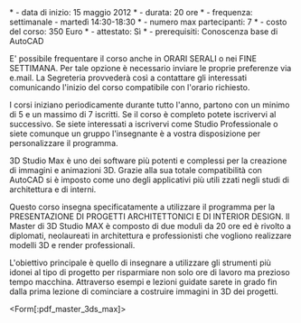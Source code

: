 <div id='aside'>  
* - data di inizio: 15 maggio 2012
* - durata: 20 ore
* - frequenza: settimanale - martedì 14:30-18:30
* - numero max partecipanti: 7
* - costo del corso: 350 Euro
* - attestato: Sì
* - prerequisiti: Conoscenza base di AutoCAD

E' possibile frequentare il corso anche in ORARI SERALI o nei FINE SETTIMANA. Per tale opzione è necessario inviare le proprie preferenze via e.mail. La Segreteria provvederà così a contattare gli interessati comunicando l'inizio del corso compatibile con l'orario richiesto.

I corsi iniziano periodicamente durante tutto l'anno, partono con un minimo di 5 e un massimo di 7 iscritti. Se il corso è completo potete iscrivervi al successivo. Se siete interessati a iscrivervi come Studio Professionale o siete comunque un gruppo l'insegnante è a vostra disposizione per personalizzare il programma.
</div> 

3D Studio Max è uno dei software più potenti e complessi per la creazione di immagini e animazioni 3D. Grazie alla sua totale compatibilità con AutoCAD si è imposto come uno degli applicativi più utili zzati negli studi di architettura e di interni. 

Questo corso insegna specificatamente a utilizzare il programma per la PRESENTAZIONE DI PROGETTI ARCHITETTONICI E DI INTERIOR DESIGN. Il Master di 3D Studio MAX è composto di due moduli da 20 ore ed è rivolto a diplomati, neolaureati in architettura e professionisti che vogliono realizzare modelli 3D e render professionali. 

L'obiettivo principale è quello di insegnare a utilizzare gli strumenti più idonei al tipo di progetto per risparmiare non solo ore di lavoro ma prezioso tempo macchina. Attraverso esempi e lezioni guidate sarete in grado fin dalla prima lezione di cominciare a costruire immagini in 3D dei progetti.

<Form[:pdf_master_3ds_max]>
